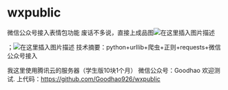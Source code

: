 # wxpublic
微信公众号接入表情包功能
废话不多说，直接上成品图![在这里插入图片描述](https://img-blog.csdnimg.cn/20190830120109841.png?x-oss-process=image/watermark,type_ZmFuZ3poZW5naGVpdGk,shadow_10,text_aHR0cHM6Ly9ibG9nLmNzZG4ubmV0L3FxXzMyNjIwNzkx,size_16,color_FFFFFF,t_70)



；![在这里插入图片描述](https://img-blog.csdnimg.cn/20190830120150419.png?x-oss-process=image/watermark,type_ZmFuZ3poZW5naGVpdGk,shadow_10,text_aHR0cHM6Ly9ibG9nLmNzZG4ubmV0L3FxXzMyNjIwNzkx,size_16,color_FFFFFF,t_70)
技术摘要：python+urllib+爬虫+正则+requests+微信公众号接入

我这里使用腾讯云的服务器（学生版10块1个月）
微信公众号：Goodhao
欢迎测试.
上代码：https://github.com/Goodhao926/wxpublic









